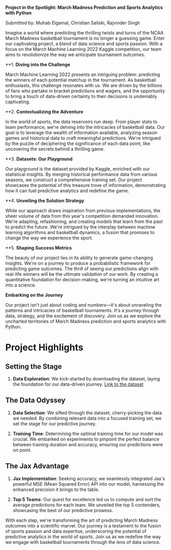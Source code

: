 **Project in the Spotlight: March Madness Prediction and Sports Analytics with Python**

Submitted by: Muhab Elgamal, Christian Saliski, Rajvinder Singh

Imagine a world where predicting the thrilling twists and turns of the NCAA March Madness basketball tournament is no longer a guessing game. Enter our captivating project, a blend of data science and sports passion. With a focus on the March Machine Learning 2022 Kaggle competition, our team aims to revolutionize the way we anticipate tournament outcomes.

**1. **Diving into the Challenge**

March Machine Learning 2022 presents an intriguing problem: predicting the winners of each potential matchup in the tournament. As basketball enthusiasts, this challenge resonates with us. We are driven by the billions of fans who partake in bracket predictions and wagers, and the opportunity to bring a touch of data-driven certainty to their decisions is undeniably captivating.

**2. **Contextualizing the Adventure**

In the world of sports, the data reservoirs run deep. From player stats to team performance, we're delving into the intricacies of basketball data. Our goal is to leverage the wealth of information available, analyzing season games and historical data to craft meaningful predictions. We're intrigued by the puzzle of deciphering the significance of each data point, like uncovering the secrets behind a thrilling game.

**3. **Datasets: Our Playground**

Our playground is the dataset provided by Kaggle, enriched with our statistical insights. By merging historical performance data from various seasons, we construct a comprehensive training set. Our project showcases the potential of this treasure trove of information, demonstrating how it can fuel predictive analytics and redefine the game.

**4. **Unveiling the Solution Strategy**

While our approach draws inspiration from previous implementations, the sheer volume of data from this year's competition demanded innovation. We're adapting, refashioning, and creating models that learn from the past to predict the future. We're intrigued by the interplay between machine learning algorithms and basketball dynamics, a fusion that promises to change the way we experience the sport.

**5. **Shaping Success Metrics**

The beauty of our project lies in its ability to generate game-changing insights. We're on a journey to produce a probabilistic framework for predicting game outcomes. The thrill of seeing our predictions align with real-life winners will be the ultimate validation of our work. By creating a quantitative foundation for decision-making, we're turning an intuitive art into a science.

**Embarking on the Journey**

Our project isn't just about coding and numbers—it's about unraveling the patterns and intricacies of basketball tournaments. It's a journey through data, strategy, and the excitement of discovery. Join us as we explore the uncharted territories of March Madness prediction and sports analytics with Python.

# **Project Highlights**

## **Setting the Stage**

1. **Data Exploration**: We kick-started by downloading the dataset, laying the foundation for our data-driven journey. [Link to the dataset](https://www.kaggle.com/competitions/mens-march-mania-2022/overview/description)

## **The Data Odyssey**

1. **Data Selection**: We sifted through the dataset, cherry-picking the data we needed. By combining relevant data into a focused training set, we set the stage for our predictive journey.

2. **Training Time**: Determining the optimal training time for our model was crucial. We embarked on experiments to pinpoint the perfect balance between training duration and accuracy, ensuring our predictions were on point.

## **The Jax Advantage**

1. **Jax Implementation**: Seeking accuracy, we seamlessly integrated Jax's powerful MSE (Mean Squared Error) API into our model, harnessing the enhanced precision it brings to the table.

2. **Top 5 Teams**: Our quest for excellence led us to compute and sort the average predictions for each team. We unveiled the top 5 contenders, showcasing the best of our predictive prowess.

With each step, we're transforming the art of predicting March Madness outcomes into a scientific marvel. Our journey is a testament to the fusion of sports passion and data expertise, underscoring the potential of predictive analytics in the world of sports. Join us as we redefine the way we engage with basketball tournaments through the lens of data science.
